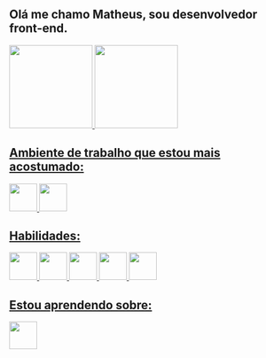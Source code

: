 ## Olá me chamo Matheus, sou desenvolvedor front-end.

<div>
 <a href="https://github.com/matheusreverb?tab=repositories">
 <img height="150em" src="https://github-readme-stats.vercel.app/api?username=matheusreverb&show_icons=true&theme=dark&include_all_commits=true&count_private=true"/>
 <img height="150em" src="https://github-readme-stats.vercel.app/api/top-langs/?username=matheusreverb&layout=compact&langs-count=16&theme=dark"/>
</div>

<div> 
  <h2>Ambiente de trabalho que estou mais acostumado:</h2>
  <img height="50em" src="https://cdn.jsdelivr.net/gh/devicons/devicon/icons/windows8/windows8-original.svg" />
  <img height="50em" src="https://cdn.jsdelivr.net/gh/devicons/devicon/icons/vscode/vscode-original.svg" />
</div>
<div> 
  <h2>Habilidades:</h2>
  <img height="50em" src="https://cdn.jsdelivr.net/gh/devicons/devicon/icons/react/react-original.svg" />
  <img style={{backgroundColor:'#fff' }} height="50em" src="https://cdn.jsdelivr.net/gh/devicons/devicon@latest/icons/nextjs/nextjs-original-wordmark.svg" />
  <img height="50em" src="https://cdn.jsdelivr.net/gh/devicons/devicon/icons/html5/html5-original.svg" />
  <img height="50em" src="https://cdn.jsdelivr.net/gh/devicons/devicon/icons/css3/css3-original.svg" />
  <img height="50em" src="https://cdn.jsdelivr.net/gh/devicons/devicon/icons/typescript/typescript-original.svg" />
</div>
<div>
  <h2>Estou aprendendo sobre:</h2>
  <img height="50em" src="https://cdn.jsdelivr.net/gh/devicons/devicon/icons/angularjs/angularjs-original.svg" />
</div>
